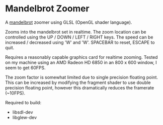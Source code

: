 Mandelbrot Zoomer
=================

A [mandelbrot](http://en.wikipedia.org/wiki/Mandelbrot_set) zoomer using GLSL (OpenGL shader language).

Zooms into the mandelbrot set in realtime. The zoom location can be controlled using the UP / DOWN / LEFT / RIGHT keys.
The speed can be increased / decreased using 'W' and 'W'. SPACEBAR to reset, ESCAPE to quit.

Requires a reasonably capable graphics card for realtime zooming. Tested on my machine using an AMD Radeon HD 6850 in
an 800 x 600 window, I seem to get 60FPS.

The zoom factor is somewhat limited due to single precision floating point. This can be increased by modifying the
fragment shader to use double precision floating point, however this dramatically reduces the framerate (~10FPS).

Required to build:
 * libsdl-dev
 * libglew-dev
